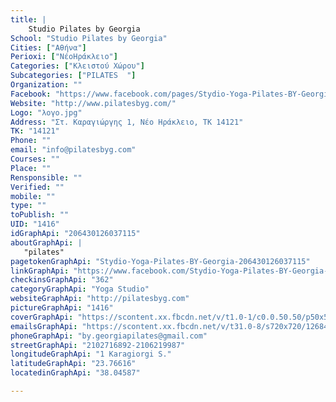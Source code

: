 ```yaml
---
title: |
    Studio Pilates by Georgia
School: "Studio Pilates by Georgia"
Cities: ["Αθήνα"]
Perioxi: ["ΝέοΗράκλειο"]
Categories: ["Κλειστού Χώρου"]
Subcategories: ["PILATES  "]
Organization: ""
Facebook: "https://www.facebook.com/pages/Stydio-Yoga-Pilates-BY-Georgia/206430126037115?fref=ts"
Website: "http://www.pilatesbyg.com/"
Logo: "λογο.jpg"
Address: "Στ. Καραγιώργης 1, Νέο Ηράκλειο, ΤΚ 14121"
TK: "14121"
Phone: ""
email: "info@pilatesbyg.com"
Courses: ""
Place: ""
Rensponsible: ""
Verified: ""
mobile: ""
type: ""
toPublish: ""
UID: "1416"
idGraphApi: "206430126037115"
aboutGraphApi: | 
   "pilates"
pagetokenGraphApi: "Stydio-Yoga-Pilates-BY-Georgia-206430126037115"
linkGraphApi: "https://www.facebook.com/Stydio-Yoga-Pilates-BY-Georgia-206430126037115/"
checkinsGraphApi: "362"
categoryGraphApi: "Yoga Studio"
websiteGraphApi: "http://pilatesbyg.com"
pictureGraphApi: "1416"
coverGraphApi: "https://scontent.xx.fbcdn.net/v/t1.0-1/c0.0.50.50/p50x50/599791_705410186139104_2121498905_n.jpg?oh=39f1c0d38c775096c4dd59fa0076b845&amp;oe=5B38B0D7"
emailsGraphApi: "https://scontent.xx.fbcdn.net/v/t31.0-8/s720x720/1268436_705409466139176_1686000088_o.jpg?oh=6abaa7fae8deec841c822b02871fbe5f&amp;oe=5B4BE34D"
phoneGraphApi: "by.georgiapilates@gmail.com"
streetGraphApi: "2102716892-2106219987"
longitudeGraphApi: "1 Karagiorgi S."
latitudeGraphApi: "23.76616"
locatedinGraphApi: "38.04587"

---
```




